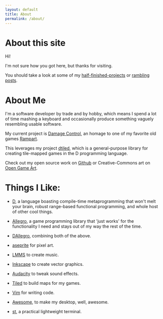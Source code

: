 ```yaml
---
layout: default
title: About
permalink: /about/
---
```


# About this site

Hi!

I'm not sure how you got here, but thanks for visiting.

You should take a look at some of my
[half-finished-projects](/projects)
or
[rambling posts](/archives).


# About Me

I'm a software developer by trade and by hobby, which means I spend a lot of
time mashing a keyboard and occasionally produce something vaguely resembling
usable software.

My current project is [Damage Control](https://github.com/rcorre/damage_control),
an homage to one of my favorite old games
[Rampart](https://en.wikipedia.org/wiki/Rampart_(video_game)).

This leverages my project [dtiled](https://github.com/rcorre/dtiled), which is a
general-purpose library for creating tile-mapped games in the D programming
language.

Check out my open source work on [Github](https://github.com/rcorre) or
Creative-Commons art on [Open Game Art](http://opengameart.org/users/rcorre).

# Things I Like:

- [D](http://dlang.org/), a language boasting compile-time metaprogramming
  that won't melt your brain, robust range-based functional programming, and
  whole host of other cool things.

- [Allegro](http://liballeg.org/), a game programming library that 'just works'
  for the functionality I need and stays out of my way the rest of the time.

- [DAllegro](https://github.com/SiegeLord/DAllegro5), combining both of the
  above.

- [aseprite](http://www.aseprite.org/) for pixel art.

- [LMMS](https://lmms.io/) to create music.

- [Inkscape](https://inkscape.org/) to create vector graphics.

- [Audacity](http://www.audacityteam.org/) to tweak sound effects.

- [Tiled](http://www.mapeditor.org/) to build maps for my games.

- [Vim](http://www.vim.org/) for writing code.

- [Awesome](http://awesome.naquadah.org/), to make my desktop, well, awesome.

- [st](http://st.suckless.org/), a practical lightweight terminal.
